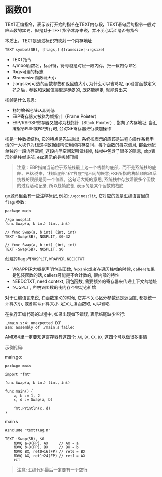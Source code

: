 # 函数01

TEXT汇编指令，表示该行开始的指令在TEXT内存段，TEXT语句后的指令一般对应函数的实现，但是对于TEXT指令本身来说，并不关心后面是否有指令

本质上，TEXT是通过标识符映射一个内存地址

```
TEXT symbol(SB), [flags,] $framesize[-argsize]
```

- TEXT指令
- symbol函数名，标识符，符号就是对应一段内存，把一段内存命名
- flags可选的标志
- $framesize函数帧大小
- [-argsize]可选的函数参数和返回值大小, 为什么可以省略呢, go语言函数定义好之后，参数和返回值类型是确定的, 既然能确定, 就能算出来

栈帧是什么意思: 

- 栈的增长地址从高到低
- EBP寄存器又被称为帧指针（Frame Pointer）
- ESP/RSP/SP寄存器又被称为栈指针（Stack Pointer）, 指向了内存地址, 当汇编指令`PUSH`或`POP`执行时, 会对SP寄存器进行减加操作

栈是一种数据结构, 它的特点是先进后出, 系统栈表示的应该是进程向操作系统申请的一大块作为栈这种数据结构使用的内存空间，每个函数的每次调用, 都会分配单独的一段内存空间, 这段内存空间就叫做栈帧, 栈帧中包含了很多的信息, ebp表示的是栈帧底部, esp表示的是栈帧顶部

> 注意：EBP指向当前位于系统栈最上边一个栈帧的底部，而不是系统栈的底部。严格说来，“栈帧底部”和“栈底”是不同的概念;ESP所指的栈帧顶部和系统栈的顶部是同一个位置。这句话大概的意思, 系统栈中存放着很多个函数的过程活动记录, 所以栈帧底部, 表示的是某个函数的栈底

go源码里会有一些注释标记, 例如: `//go:nosplit`, 它对应的就是汇编语言里的`flags`参数: 

```golang
package main

//go:nosplit
func Swap(a, b int) (int, int)

// func Swap(a, b int) (int, int)
TEXT ·Swap(SB), NOSPLIT, $0-32

// func Swap(a, b int) (int, int)
TEXT ·Swap(SB), NOSPLIT, $0
```

创建的flags有`NOSPLIT`, `WRAPPER`, `NEEDCTXT`

- WRAPPER大概是声明包装函数, 在panic或者在遍历栈帧的时候, callers如果是包装函数的话, callers可能是不会计数的, 很内部的特性
- NEEDCTXT, need context, 闭包函数, 需要额外的寄存器来传递上下文的地址
- NOSPLIT, 声明该函数的栈内存不会动态扩增

对于汇编语言来说, 在函数定义的时候, 它并不关心区分参数还是返回值, 都是统一计算大小, 或者默认计算大小, 定义汇编函数时, 可以省略

在执行汇编代码的过程中, 如果出现如下错误, 表示结尾缺少空行: 

```
./main.s:4: unexpected EOF
asm: assembly of ./main.s failed
```

AMD84里一定要知道寄存器有这四个: `AX`, `BX`, `CX`, `DX`, 这四个可以做很多事情

示例代码: 

main.go: 

```
package main

import "fmt"

func Swap(a, b int) (int, int)

func main() {
	a, b := 1, 2
	c, d := Swap(a, b)

	fmt.Println(c, d)
}
```

main.s
```
#include "textflag.h"

TEXT ·Swap(SB), $0
    MOVQ a+0(FP), AX     // AX = a
    MOVQ b+8(FP), BX     // BX = b
    MOVQ BX, ret0+16(FP) // ret0 = BX
    MOVQ AX, ret1+24(FP) // ret1 = AX
    RET

```

> 注意: 汇编代码最后一定要有一个空行